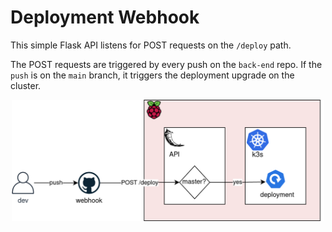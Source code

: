 # Deployment Webhook
This simple Flask API listens for POST requests on the `/deploy` path.

The POST requests are triggered by every push on the `back-end` repo. If the `push` is on the `main` branch, it triggers the deployment upgrade on the cluster. 

<p align="center">
<img src="imgs/diagram.png" width="500" alt="diagram">
</p>